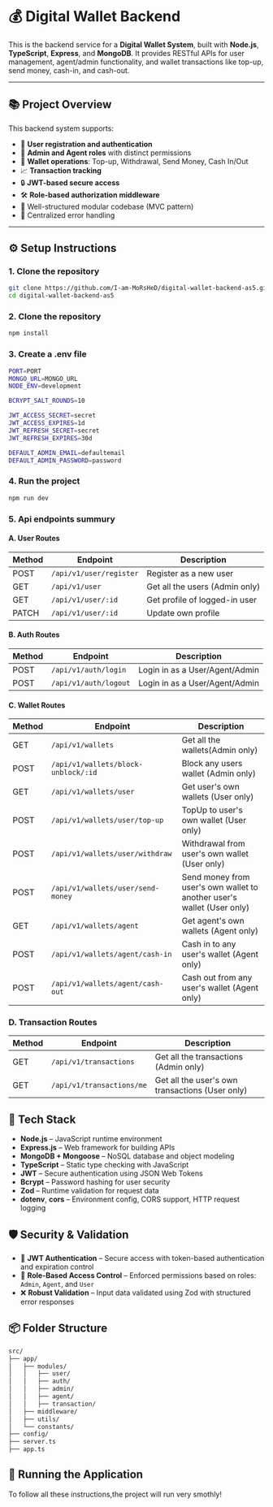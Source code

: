 # 💰 Digital Wallet Backend

This is the backend service for a **Digital Wallet System**, built with **Node.js**, **TypeScript**, **Express**, and **MongoDB**. It provides RESTful APIs for user management, agent/admin functionality, and wallet transactions like top-up, send money, cash-in, and cash-out.

---

## 📚 Project Overview

This backend system supports:

- 🧑 **User registration and authentication**
- 🏦 **Admin and Agent roles** with distinct permissions
- 💸 **Wallet operations**: Top-up, Withdrawal, Send Money, Cash In/Out
- 📈 **Transaction tracking**
- 🔒 **JWT-based secure access**
- 🛠️ **Role-based authorization middleware**
- 📁 Well-structured modular codebase (MVC pattern)
- 📄 Centralized error handling

---

## ⚙️ Setup Instructions

### 1. Clone the repository

```bash
git clone https://github.com/I-am-MoRsHeD/digital-wallet-backend-as5.git
cd digital-wallet-backend-as5
```
### 2. Clone the repository
```bash
npm install

```
### 3. Create a .env file

```bash
PORT=PORT
MONGO_URL=MONGO_URL
NODE_ENV=development

BCRYPT_SALT_ROUNDS=10

JWT_ACCESS_SECRET=secret
JWT_ACCESS_EXPIRES=1d
JWT_REFRESH_SECRET=secret
JWT_REFRESH_EXPIRES=30d

DEFAULT_ADMIN_EMAIL=defaultemail
DEFAULT_ADMIN_PASSWORD=password

```
### 4. Run the project
```bash
npm run dev
```

### 5. Api endpoints summury

#### A. User Routes

| Method | Endpoint              | Description                   |
| ------ | --------------------- | ----------------------------- |
| POST   | `/api/v1/user/register` | Register as a new user        |
| GET   | `/api/v1/user`  | Get all the users (Admin only)              |
| GET    | `/api/v1/user/:id`    | Get profile of logged-in user |
| PATCH  | `/api/v1/user/:id`    | Update own profile            |

#### B. Auth Routes

| Method | Endpoint              | Description                   |
| ------ | --------------------- | ----------------------------- |
| POST   | `/api/v1/auth/login` | Login in as a User/Agent/Admin       |
| POST   | `/api/v1/auth/logout`  | Login in as a User/Agent/Admin 

#### C. Wallet Routes

| Method | Endpoint              | Description                   |
| ------ | --------------------- | ----------------------------- |
| GET   | `/api/v1/wallets` | Get all the wallets(Admin only)      |
| POST   | `/api/v1/wallets/block-unblock/:id`  | Block any users wallet (Admin only) 
| GET   | `/api/v1/wallets/user`  | Get user's own wallets (User only) 
| POST   | `/api/v1/wallets/user/top-up`  | TopUp to user's own wallet (User only) 
| POST   | `/api/v1/wallets/user/withdraw`  | Withdrawal from user's own wallet (User only) 
| POST   | `/api/v1/wallets/user/send-money`  | Send money from user's own wallet to another user's wallet (User only)   |
| GET   | `/api/v1/wallets/agent`  | Get agent's own wallets (Agent only)
| POST   | `/api/v1/wallets/agent/cash-in`  | Cash in to any user's wallet (Agent only)
| POST   | `/api/v1/wallets/agent/cash-out`  | Cash out from any user's wallet (Agent only)

### D. Transaction Routes
| Method | Endpoint              | Description                   |
| ------ | --------------------- | ----------------------------- |
| GET   | `/api/v1/transactions` | Get all the transactions (Admin only)      |
| GET   | `/api/v1/transactions/me` | Get all the user's own transactions (User only)      |

## 🧪 Tech Stack

- **Node.js** – JavaScript runtime environment
- **Express.js** – Web framework for building APIs
- **MongoDB + Mongoose** – NoSQL database and object modeling
- **TypeScript** – Static type checking with JavaScript
- **JWT** – Secure authentication using JSON Web Tokens
- **Bcrypt** – Password hashing for user security
- **Zod** – Runtime validation for request data
- **dotenv**, **cors** – Environment config, CORS support, HTTP request logging


## 🛡️ Security & Validation

- 🔐 **JWT Authentication** – Secure access with token-based authentication and expiration control
- 🔐 **Role-Based Access Control** – Enforced permissions based on roles: `Admin`, `Agent`, and `User`
- ❌ **Robust Validation** – Input data validated using Zod with structured error responses

## 📦 Folder Structure
``` bash
src/
├── app/
│   ├── modules/
│   │   ├── user/
│   │   ├── auth/
│   │   ├── admin/
│   │   ├── agent/
│   │   ├── transaction/
│   ├── middleware/
│   ├── utils/
│   └── constants/
├── config/
├── server.ts
├── app.ts

```
## 🚀 Running the Application
To follow all these instructions,the project will run very smothly!